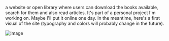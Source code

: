 a website or open library where users can download the books available, search for them and also read articles.
It's part of a personal project I'm working on. 
Maybe I'll put it online one day. In the meantime, here's a first visual of the site (typography and colors will probably change in the future). 

![image](https://github.com/lleomllr/Library_Management_for_Medias/assets/88625636/ccbe4ad0-0d31-4633-b765-849a9407923a)
